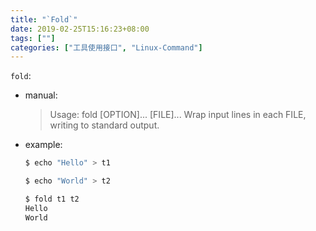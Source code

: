 ```yaml
---
title: "`Fold`"
date: 2019-02-25T15:16:23+08:00
tags: [""]
categories: ["工具使用接口", "Linux-Command"]
---
```



`fold`:

- manual:

  > Usage: fold [OPTION]... [FILE]...
  > Wrap input lines in each FILE, writing to standard output.

- example:

  ```bash
  $ echo "Hello" > t1
  
  $ echo "World" > t2
  
  $ fold t1 t2
  Hello
  World
  ```

